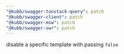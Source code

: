 ```yaml
---
"@kubb/swagger-tanstack-query": patch
"@kubb/swagger-client": patch
"@kubb/swagger-msw": patch
"@kubb/swagger-swr": patch
---
```


disable a specific template with passing `false`
